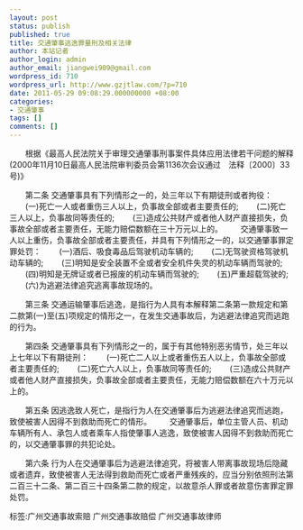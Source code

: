 ```yaml
---
layout: post
status: publish
published: true
title: 交通肇事逃逸罪量刑及相关法律
author: 本站记者
author_login: admin
author_email: jiangwei909@gmail.com
wordpress_id: 710
wordpress_url: http://www.gzjtlaw.com/?p=710
date: 2011-05-29 09:08:29.000000000 +08:00
categories:
- 交通肇事
tags: []
comments: []
---
```

　　根据《最高人民法院关于审理交通肇事刑事案件具体应用法律若干问题的解释(2000年11月10日最高人民法院审判委员会第1136次会议通过　法释〔2000〕33号)》　　第二条 交通肇事具有下列情形之一的，处三年以下有期徒刑或者拘役：　　(一)死亡一人或者重伤三人以上，负事故全部或者主要责任的;　　(二)死亡三人以上，负事故同等责任的;　　(三)造成公共财产或者他人财产直接损失，负事故全部或者主要责任，无能力赔偿数额在三十万元以上的。　　交通肇事致一人以上重伤，负事故全部或者主要责任，并具有下列情形之一的，以交通肇事罪定罪处罚：　　(一)酒后、吸食毒品后驾驶机动车辆的;　　(二)无驾驶资格驾驶机动车辆的;　　(三)明知是安全装置不全或者安全机件失灵的机动车辆而驾驶的;　　(四)明知是无牌证或者已报废的机动车辆而驾驶的;　　(五)严重超载驾驶的;　　(六)为逃避法律追究逃离事故现场的。　　第三条 交通运输肇事后逃逸，是指行为人具有本解释第二条第一款规定和第二款第(一)至(五)项规定的情形之一，在发生交通事故后，为逃避法律追究而逃跑的行为。　　第四条 交通肇事具有下列情形之一的，属于有其他特别恶劣情节，处三年以上七年以下有期徒刑：　　(一)死亡二人以上或者重伤五人以上，负事故全部或者主要责任的;　　(二)死亡六人以上，负事故同等责任的;　　(三)造成公共财产或者他人财产直接损失，负事故全部或者主要责任，无能力赔偿数额在六十万元以上的。　　第五条 因逃逸致人死亡，是指行为人在交通肇事后为逃避法律追究而逃跑，致使被害人因得不到救助而死亡的情形。　　交通肇事后，单位主管人员、机动车辆所有人、承包人或者乘车人指使肇事人逃逸，致使被害人因得不到救助而死亡的，以交通肇事罪的共犯论处。　　第六条 行为人在交通肇事后为逃避法律追究，将被害人带离事故现场后隐藏或者遗弃，致使被害人无法得到救助而死亡或者严重残疾的，应当分别依照刑法第二百三十二条、第二百三十四条第二款的规定，以故意杀人罪或者故意伤害罪定罪处罚。标签:广州交通事故索赔 广州交通事故赔偿 广州交通事故律师
